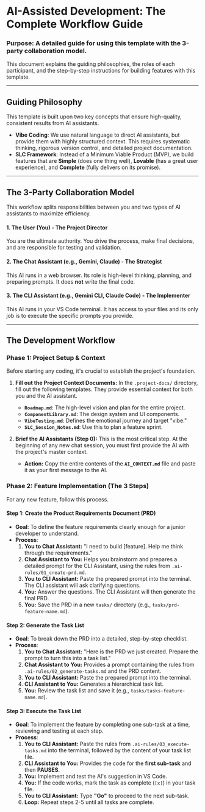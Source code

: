 # AI-Assisted Development: The Complete Workflow Guide

### **Purpose: A detailed guide for using this template with the 3-party collaboration model.**

This document explains the guiding philosophies, the roles of each participant, and the step-by-step instructions for building features with this template.

---

## Guiding Philosophy

This template is built upon two key concepts that ensure high-quality, consistent results from AI assistants.

-   **Vibe Coding**: We use natural language to direct AI assistants, but provide them with highly structured context. This requires systematic thinking, rigorous version control, and detailed project documentation.
-   **SLC Framework**: Instead of a Minimum Viable Product (MVP), we build features that are **Simple** (does one thing well), **Lovable** (has a great user experience), and **Complete** (fully delivers on its promise).

---

## The 3-Party Collaboration Model

This workflow splits responsibilities between you and two types of AI assistants to maximize efficiency.

#### 1. The User (You) - The Project Director
You are the ultimate authority. You drive the process, make final decisions, and are responsible for testing and validation.

#### 2. The Chat Assistant (e.g., Gemini, Claude) - The Strategist
This AI runs in a web browser. Its role is high-level thinking, planning, and preparing prompts. It does **not** write the final code.

#### 3. The CLI Assistant (e.g., Gemini CLI, Claude Code) - The Implementer
This AI runs in your VS Code terminal. It has access to your files and its only job is to execute the specific prompts you provide.

---

## The Development Workflow

### **Phase 1: Project Setup & Context**

Before starting any coding, it's crucial to establish the project's foundation.

1.  **Fill out the Project Context Documents:**
    In the `.project-docs/` directory, fill out the following templates. They provide essential context for both you and the AI assistant.
    -   **`Roadmap.md`**: The high-level vision and plan for the entire project.
    -   **`ComponentLibrary.md`**: The design system and UI components.
    -   **`VibeTesting.md`**: Defines the emotional journey and target "vibe."
    -   **`SLC_Session_Notes.md`**: Use this to plan a feature sprint.

2.  **Brief the AI Assistants (Step 0):**
    This is the most critical step. At the beginning of any new chat session, you must first provide the AI with the project's master context.
    -   **Action:** Copy the entire contents of the **`AI_CONTEXT.md`** file and paste it as your first message to the AI.

### **Phase 2: Feature Implementation (The 3 Steps)**

For any new feature, follow this process.

#### **Step 1: Create the Product Requirements Document (PRD)**

-   **Goal**: To define the feature requirements clearly enough for a junior developer to understand.
-   **Process**:
    1.  **You to Chat Assistant:** "I need to build [feature]. Help me think through the requirements."
    2.  **Chat Assistant to You:** Helps you brainstorm and prepares a detailed prompt for the CLI Assistant, using the rules from `.ai-rules/01_create-prd.md`.
    3.  **You to CLI Assistant:** Paste the prepared prompt into the terminal. The CLI assistant will ask clarifying questions.
    4.  **You:** Answer the questions. The CLI Assistant will then generate the final PRD.
    5.  **You:** Save the PRD in a new `tasks/` directory (e.g., `tasks/prd-feature-name.md`).

#### **Step 2: Generate the Task List**

-   **Goal**: To break down the PRD into a detailed, step-by-step checklist.
-   **Process**:
    1.  **You to Chat Assistant:** "Here is the PRD we just created. Prepare the prompt to turn this into a task list."
    2.  **Chat Assistant to You:** Provides a prompt containing the rules from `.ai-rules/02_generate-tasks.md` and the PRD content.
    3.  **You to CLI Assistant:** Paste the prepared prompt into the terminal.
    4.  **CLI Assistant to You:** Generates a hierarchical task list.
    5.  **You:** Review the task list and save it (e.g., `tasks/tasks-feature-name.md`).

#### **Step 3: Execute the Task List**

-   **Goal**: To implement the feature by completing one sub-task at a time, reviewing and testing at each step.
-   **Process**:
    1.  **You to CLI Assistant:** Paste the rules from `.ai-rules/03_execute-tasks.md` into the terminal, followed by the content of your task list file.
    2.  **CLI Assistant to You:** Provides the code for the **first sub-task** and then **PAUSES**.
    3.  **You:** Implement and test the AI's suggestion in VS Code.
    4.  **You:** If the code works, mark the task as complete (`[x]`) in your task file.
    5.  **You to CLI Assistant:** Type **"Go"** to proceed to the next sub-task.
    6.  **Loop:** Repeat steps 2-5 until all tasks are complete.